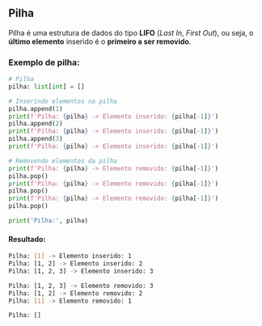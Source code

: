 ## Pilha
Pilha é uma estrutura de dados do tipo **LIFO** (*Last In, First Out*), ou seja, o **último elemento** inserido é o **primeiro a ser removido**.

### Exemplo de pilha:
```py
# Pilha
pilha: list[int] = []

# Inserindo elementos na pilha
pilha.append(1)
print(f'Pilha: {pilha} -> Elemento inserido: {pilha[-1]}')
pilha.append(2)
print(f'Pilha: {pilha} -> Elemento inserido: {pilha[-1]}')
pilha.append(3)
print(f'Pilha: {pilha} -> Elemento inserido: {pilha[-1]}')

# Removendo elementos da pilha
print(f'Pilha: {pilha} -> Elemento removido: {pilha[-1]}')
pilha.pop()
print(f'Pilha: {pilha} -> Elemento removido: {pilha[-1]}')
pilha.pop()
print(f'Pilha: {pilha} -> Elemento removido: {pilha[-1]}')
pilha.pop()

print('Pilha:', pilha)
```

#### Resultado:
```bash
Pilha: [1] -> Elemento inserido: 1
Pilha: [1, 2] -> Elemento inserido: 2
Pilha: [1, 2, 3] -> Elemento inserido: 3

Pilha: [1, 2, 3] -> Elemento removido: 3
Pilha: [1, 2] -> Elemento removido: 2
Pilha: [1] -> Elemento removido: 1

Pilha: []
```